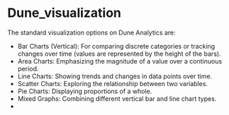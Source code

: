 # Dune_visualization

The standard visualization options on Dune Analytics are:

- Bar Charts (Vertical): For comparing discrete categories or tracking changes over time (values are represented by the height of the bars).
- Area Charts: Emphasizing the magnitude of a value over a continuous period.
- Line Charts: Showing trends and changes in data points over time.
- Scatter Charts: Exploring the relationship between two variables.
- Pie Charts: Displaying proportions of a whole.
- Mixed Graphs: Combining different vertical bar and line chart types.
- 
